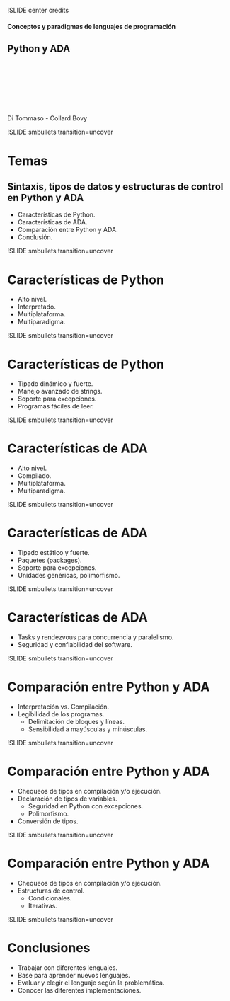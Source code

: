 !SLIDE center credits
#### Conceptos y paradigmas de lenguajes de programación ####
## Python y ADA ##
<br>
<br>
<br>
<br>
<br>
<br>
<br>
Di Tommaso - Collard Bovy

!SLIDE smbullets transition=uncover
# Temas #

## Sintaxis, tipos de datos y estructuras de control en Python y ADA ###
* Características de Python.
* Características de ADA.
* Comparación entre Python y ADA.
* Conclusión.

!SLIDE smbullets transition=uncover
# Características de Python #

* Alto nivel.
* Interpretado.
* Multiplataforma.
* Multiparadigma.

!SLIDE smbullets transition=uncover
# Características de Python #

* Tipado dinámico y fuerte.
* Manejo avanzado de strings.
* Soporte para excepciones.
* Programas fáciles de leer.

!SLIDE smbullets transition=uncover
# Características de ADA #

* Alto nivel.
* Compilado.
* Multiplataforma.
* Multiparadigma.

!SLIDE smbullets transition=uncover
# Características de ADA #

* Tipado estático y fuerte.
* Paquetes (packages).
* Soporte para excepciones.
* Unidades genéricas, polimorfismo.

!SLIDE smbullets transition=uncover
# Características de ADA #

* Tasks y rendezvous para concurrencia y paralelismo.
* Seguridad y confiabilidad del software.

!SLIDE smbullets transition=uncover
# Comparación entre Python y ADA #

* Interpretación vs. Compilación.
* Legibilidad de los programas.
  * Delimitación de bloques y líneas.
  * Sensibilidad a mayúsculas y minúsculas.

!SLIDE smbullets transition=uncover
# Comparación entre Python y ADA #

* Chequeos de tipos en compilación y/o ejecución.
* Declaración de tipos de variables.
  * Seguridad en Python con excepciones.
  * Polimorfismo.
* Conversión de tipos.

!SLIDE smbullets transition=uncover
# Comparación entre Python y ADA #

* Chequeos de tipos en compilación y/o ejecución.
* Estructuras de control.
  * Condicionales.
  * Iterativas.

!SLIDE smbullets transition=uncover
# Conclusiones #

* Trabajar con diferentes lenguajes.
* Base para aprender nuevos lenguajes.
* Evaluar y elegir el lenguaje según la problemática.
* Conocer las diferentes implementaciones.

